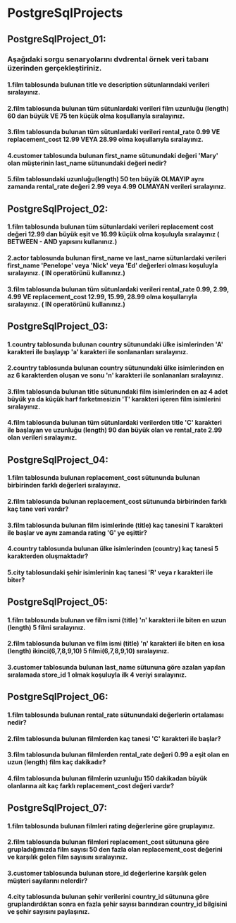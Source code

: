 # PostgreSqlProjects
## PostgreSqlProject_01:
### Aşağıdaki sorgu senaryolarını dvdrental örnek veri tabanı üzerinden gerçekleştiriniz.
#### 1.film tablosunda bulunan title ve description sütunlarındaki verileri sıralayınız.
#### 2.film tablosunda bulunan tüm sütunlardaki verileri film uzunluğu (length) 60 dan büyük VE 75 ten küçük olma koşullarıyla sıralayınız.
#### 3.film tablosunda bulunan tüm sütunlardaki verileri rental_rate 0.99 VE replacement_cost 12.99 VEYA 28.99 olma koşullarıyla sıralayınız.
#### 4.customer tablosunda bulunan first_name sütunundaki değeri 'Mary' olan müşterinin last_name sütunundaki değeri nedir?
#### 5.film tablosundaki uzunluğu(length) 50 ten büyük OLMAYIP aynı zamanda rental_rate değeri 2.99 veya 4.99 OLMAYAN verileri sıralayınız.

## PostgreSqlProject_02:
#### 1.film tablosunda bulunan tüm sütunlardaki verileri replacement cost değeri 12.99 dan büyük eşit ve 16.99 küçük olma koşuluyla sıralayınız ( BETWEEN - AND yapısını kullanınız.)
#### 2.actor tablosunda bulunan first_name ve last_name sütunlardaki verileri first_name 'Penelope' veya 'Nick' veya 'Ed' değerleri olması koşuluyla sıralayınız. ( IN operatörünü kullanınız.)
#### 3.film tablosunda bulunan tüm sütunlardaki verileri rental_rate 0.99, 2.99, 4.99 VE replacement_cost 12.99, 15.99, 28.99 olma koşullarıyla sıralayınız. ( IN operatörünü kullanınız.)

## PostgreSqlProject_03:
#### 1.country tablosunda bulunan country sütunundaki ülke isimlerinden 'A' karakteri ile başlayıp 'a' karakteri ile sonlananları sıralayınız.
#### 2.country tablosunda bulunan country sütunundaki ülke isimlerinden en az 6 karakterden oluşan ve sonu 'n' karakteri ile sonlananları sıralayınız.
#### 3.film tablosunda bulunan title sütunundaki film isimlerinden en az 4 adet büyük ya da küçük harf farketmesizin 'T' karakteri içeren film isimlerini sıralayınız.
#### 4.film tablosunda bulunan tüm sütunlardaki verilerden title 'C' karakteri ile başlayan ve uzunluğu (length) 90 dan büyük olan ve rental_rate 2.99 olan verileri sıralayınız.

## PostgreSqlProject_04:
#### 1.film tablosunda bulunan replacement_cost sütununda bulunan birbirinden farklı değerleri sıralayınız.
#### 2.film tablosunda bulunan replacement_cost sütununda birbirinden farklı kaç tane veri vardır?
#### 3.film tablosunda bulunan film isimlerinde (title) kaç tanesini T karakteri ile başlar ve aynı zamanda rating 'G' ye eşittir?
#### 4.country tablosunda bulunan ülke isimlerinden (country) kaç tanesi 5 karakterden oluşmaktadır?
#### 5.city tablosundaki şehir isimlerinin kaç tanesi 'R' veya r karakteri ile biter?

## PostgreSqlProject_05:
#### 1.film tablosunda bulunan ve film ismi (title) 'n' karakteri ile biten en uzun (length) 5 filmi sıralayınız.
#### 2.film tablosunda bulunan ve film ismi (title) 'n' karakteri ile biten en kısa (length) ikinci(6,7,8,9,10) 5 filmi(6,7,8,9,10) sıralayınız.
#### 3.customer tablosunda bulunan last_name sütununa göre azalan yapılan sıralamada store_id 1 olmak koşuluyla ilk 4 veriyi sıralayınız.

## PostgreSqlProject_06:
#### 1.film tablosunda bulunan rental_rate sütunundaki değerlerin ortalaması nedir?
#### 2.film tablosunda bulunan filmlerden kaç tanesi 'C' karakteri ile başlar?
#### 3.film tablosunda bulunan filmlerden rental_rate değeri 0.99 a eşit olan en uzun (length) film kaç dakikadır?
#### 4.film tablosunda bulunan filmlerin uzunluğu 150 dakikadan büyük olanlarına ait kaç farklı replacement_cost değeri vardır?

## PostgreSqlProject_07:
#### 1.film tablosunda bulunan filmleri rating değerlerine göre gruplayınız.
#### 2.film tablosunda bulunan filmleri replacement_cost sütununa göre grupladığımızda film sayısı 50 den fazla olan replacement_cost değerini ve karşılık gelen film sayısını sıralayınız.
#### 3.customer tablosunda bulunan store_id değerlerine karşılık gelen müşteri sayılarını nelerdir?
#### 4.city tablosunda bulunan şehir verilerini country_id sütununa göre gruplandırdıktan sonra en fazla şehir sayısı barındıran country_id bilgisini ve şehir sayısını paylaşınız.

